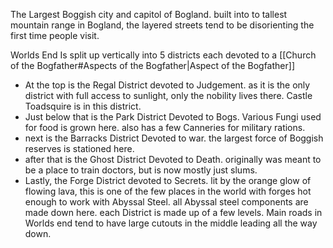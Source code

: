 The Largest Boggish city and capitol of Bogland. built into to tallest mountain range in Bogland, the layered streets tend to be disorienting the first time people visit. 

Worlds End Is split up vertically into 5 districts each devoted to a  [[Church of the Bogfather#Aspects of the Bogfather|Aspect of the Bogfather]]
- At the top is the Regal District devoted to Judgement. as it is the only district with full access to sunlight, only the nobility lives there. Castle Toadsquire is in this district. 
- Just below that is the Park District Devoted to Bogs. Various Fungi used for food is grown here. also has a few Canneries for military rations.
- next is the Barracks District Devoted to war. the largest force of Boggish reserves is stationed here. 
- after that is the Ghost District Devoted to Death. originally was meant to be a place to train doctors, but is now mostly just slums. 
- Lastly, the Forge District devoted to Secrets. lit by the orange glow of flowing lava, this is one of the few places in the world with forges hot enough to work with Abyssal Steel. all Abyssal steel components are made down here. 
each District is made up of a few levels. Main roads in Worlds end tend to have large cutouts in the middle leading all the way down. 